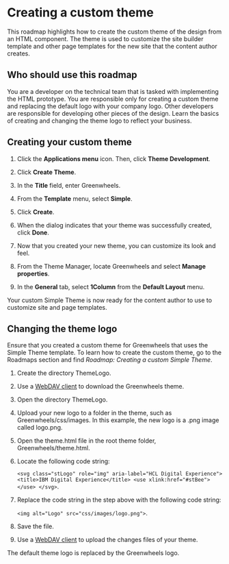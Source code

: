 # Creating a custom theme

This roadmap highlights how to create the custom theme of the design from an HTML component. The theme is used to customize the site builder template and other page templates for the new site that the content author creates.

## Who should use this roadmap

You are a developer on the technical team that is tasked with implementing the HTML prototype. You are responsible only for creating a custom theme and replacing the default logo with your company logo. Other developers are responsible for developing other pieces of the design. Learn the basics of creating and changing the theme logo to reflect your business.


## Creating your custom theme

1.  Click the **Applications menu** icon. Then, click **Theme Development**.

2.  Click **Create Theme**.

3.  In the **Title** field, enter Greenwheels.

4.  From the **Template** menu, select **Simple**.

5.  Click **Create**.

6.  When the dialog indicates that your theme was successfully created, click **Done**.

7.  Now that you created your new theme, you can customize its look and feel.
8.  From the Theme Manager, locate Greenwheels and select **Manage properties**.

9.  In the **General** tab, select **1Column** from the **Default Layout** menu.


Your custom Simple Theme is now ready for the content author to use to customize site and page templates.

## Changing the theme logo

Ensure that you created a custom theme for Greenwheels that uses the Simple Theme template. To learn how to create the custom theme, go to the Roadmaps section and find *Roadmap: Creating a custom Simple Theme*.

1.  Create the directory ThemeLogo.

2.  Use a [WebDAV client](../../../../../../extend_dx/development_tools/webdav/webdav.md) to download the Greenwheels theme.

3.  Open the directory ThemeLogo.

4.  Upload your new logo to a folder in the theme, such as Greenwheels/css/images. In this example, the new logo is a .png image called logo.png.

5.  Open the theme.html file in the root theme folder, Greenwheels/theme.html.

6.  Locate the following code string:

    `<svg class="stLogo" role="img" aria-label="HCL Digital Experience"> <title>IBM Digital Experience</title> <use xlink:href="#stBee"></use> </svg>`.

7.  Replace the code string in the step above with the following code string:

    `<img alt="Logo" src="css/images/logo.png">`.

8.  Save the file.

9.  Use a [WebDAV client](../../../../../../extend_dx/development_tools/webdav/webdav.md) to upload the changes files of your theme.


The default theme logo is replaced by the Greenwheels logo.

